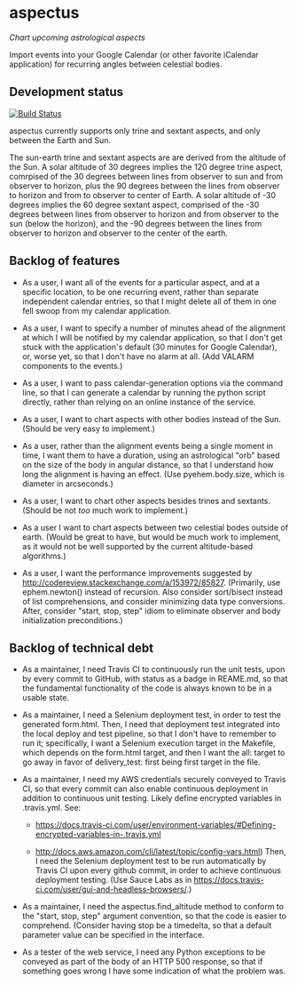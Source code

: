 aspectus
===
*Chart upcoming astrological aspects*

Import events into your Google Calendar (or other favorite iCalendar application) for recurring angles between celestial bodies.

Development status
---
[![Build Status](https://travis-ci.org/feuGeneA/aspectus.svg?branch=master)](https://travis-ci.org/feuGeneA/aspectus)

aspectus currently supports only trine and sextant aspects, and only between the Earth and Sun.

The sun-earth trine and sextant aspects are are derived from the altitude of the Sun.  A solar altitude of 30 degrees implies the 120 degree trine aspect, comrpised of the 30 degrees between lines from observer to sun and from observer to horizon, plus the 90 degrees between the lines from observer to horizon and from to observer to center of Earth.  A solar altitude of -30 degrees implies the 60 degree sextant aspect, comprised of the -30 degrees between lines from observer to horizon and from observer to the sun (below the horizon), and the -90 degrees between the lines from observer to horizon and observer to the center of the earth.

Backlog of features
---
* As a user, I want all of the events for a particular aspect, and at a specific location, to be one recurring event, rather than separate independent calendar entries, so that I might delete all of them in one fell swoop from my calendar application.

* As a user, I want to specify a number of minutes ahead of the alignment at which I will be notified by my calendar application, so that I don't get stuck with the application's default (30 minutes for Google Calendar), or, worse yet, so that I don't have no alarm at all. (Add VALARM components to the events.)

* As a user, I want to pass calendar-generation options via the command line, so that I can generate a calendar by running the python script directly, rather than relying on an online instance of the service.

* As a user, I want to chart aspects with other bodies instead of the Sun.  (Should be very easy to implement.)

* As a user, rather than the alignment events being a single moment in time, I want them to have a duration, using an astrological "orb" based on the size of the body in angular distance, so that I understand how long the alignment is having an effect.  (Use pyehem.body.size, which is diameter in arcseconds.)

* As a user, I want to chart other aspects besides trines and sextants.  (Should be not *too* much work to implement.)

* As a user I want to chart aspects between two celestial bodes outside of earth.  (Would be great to have, but would be much work to implement, as it would not be well supported by the current altitude-based algorithms.)

* As a user, I want the performance improvements suggested by http://codereview.stackexchange.com/a/153972/85827.  (Primarily, use ephem.newton() instead of recursion.  Also consider sort/bisect instead of list comprehensions, and consider minimizing data type conversions.  After, consider "start, stop, step" idiom to eliminate observer and body initialization preconditions.)

Backlog of technical debt
---
* As a maintainer, I need Travis CI to continuously run the unit tests, upon by every commit to GitHub, with status as a badge in REAME.md, so that the fundamental functionality of the code is always known to be in a usable state.

* As a maintainer, I need a Selenium deployment test, in order to test the generated form.html.  Then, I need that deployment test integrated into the local deploy and test pipeline, so that I don't have to remember to run it; specifically, I want a Selenium execution target in the Makefile, which depends on the form.html target, and then I want the all: target to go away in favor of delivery_test: first being first target in the file.

* As a maintainer, I need my AWS credentials securely conveyed to Travis CI, so that every commit can also enable continuous deployment in addition to continuous unit testing.
Likely define encrypted variables in .travis.yml.  See:
    * https://docs.travis-ci.com/user/environment-variables/#Defining-encrypted-variables-in-.travis.yml

    * http://docs.aws.amazon.com/cli/latest/topic/config-vars.html)
Then, I need the Selenium deployment test to be run automatically by Travis CI upon every github commit, in order to achieve continuous deployment testing.  (Use Sauce Labs as in https://docs.travis-ci.com/user/gui-and-headless-browsers/.)

* As a maintainer, I need the aspectus.find_altitude method to conform to the "start, stop, step" argument convention, so that the code is easier to comprehend.  (Consider having stop be a timedelta, so that a default parameter value can be specified in the interface.

* As a tester of the web service, I need any Python exceptions to be conveyed as part of the body of an HTTP 500 response, so that if something goes wrong I have some indication of what the problem was.
